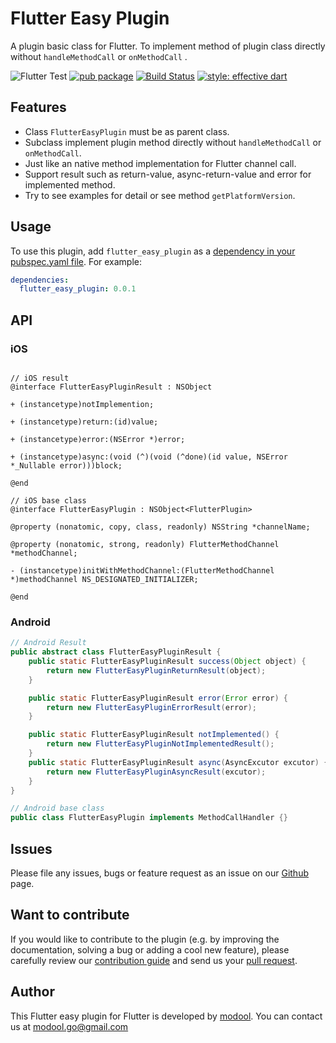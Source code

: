 # Flutter Easy Plugin

A plugin basic class for Flutter. To implement method of plugin class directly without `handleMethodCall` or `onMethodCall` .

![Flutter Test](https://github.com/Modool/flutter_easy_plugin/workflows/Flutter%20Test/badge.svg) [![pub package](https://img.shields.io/pub/v/flutter_easy_plugin.svg)](https://pub.dartlang.org/packages/flutter_easy_plugin) [![Build Status](https://app.bitrise.io/app/fa4f5d4bf452bcfb/status.svg?token=HorGpL_AOw2llYz39CjmdQ&branch=master)](https://app.bitrise.io/app/fa4f5d4bf452bcfb) [![style: effective dart](https://img.shields.io/badge/style-effective_dart-40c4ff.svg)](https://github.com/tenhobi/effective_dart)

## Features

* Class `FlutterEasyPlugin` must be as parent class.
* Subclass implement plugin method directly without `handleMethodCall` or `onMethodCall`.
* Just like an native method implementation for Flutter channel call.
* Support result such as return-value, async-return-value and error for implemented method. 
* Try to see examples for detail or see method `getPlatformVersion`.  

## Usage

To use this plugin, add `flutter_easy_plugin` as a [dependency in your pubspec.yaml file](https://flutter.io/platform-plugins/). For example:

```yaml
dependencies:
  flutter_easy_plugin: 0.0.1
```

## API

### iOS

```objc

// iOS result
@interface FlutterEasyPluginResult : NSObject

+ (instancetype)notImplemention;

+ (instancetype)return:(id)value;

+ (instancetype)error:(NSError *)error;

+ (instancetype)async:(void (^)(void (^done)(id value, NSError *_Nullable error)))block;

@end

// iOS base class
@interface FlutterEasyPlugin : NSObject<FlutterPlugin>

@property (nonatomic, copy, class, readonly) NSString *channelName;

@property (nonatomic, strong, readonly) FlutterMethodChannel *methodChannel;

- (instancetype)initWithMethodChannel:(FlutterMethodChannel *)methodChannel NS_DESIGNATED_INITIALIZER;

@end

```

### Android

```java
// Android Result
public abstract class FlutterEasyPluginResult {
    public static FlutterEasyPluginResult success(Object object) {
        return new FlutterEasyPluginReturnResult(object);
    }

    public static FlutterEasyPluginResult error(Error error) {
        return new FlutterEasyPluginErrorResult(error);
    }

    public static FlutterEasyPluginResult notImplemented() {
        return new FlutterEasyPluginNotImplementedResult();
    }
    public static FlutterEasyPluginResult async(AsyncExcutor excutor) {
        return new FlutterEasyPluginAsyncResult(excutor);
    }
}

// Android base class
public class FlutterEasyPlugin implements MethodCallHandler {}
```


## Issues

Please file any issues, bugs or feature request as an issue on our [Github](https://github.com/modool/flutter_easy_plugin/issues) page.

## Want to contribute

If you would like to contribute to the plugin (e.g. by improving the documentation, solving a bug or adding a cool new feature), please carefully review our [contribution guide](CONTRIBUTING.md) and send us your [pull request](https://github.com/modool/flutter_easy_plugin/pulls).

## Author

This Flutter easy plugin for Flutter is developed by [modool](https://github.com/modool). You can contact us at <modool.go@gmail.com>
